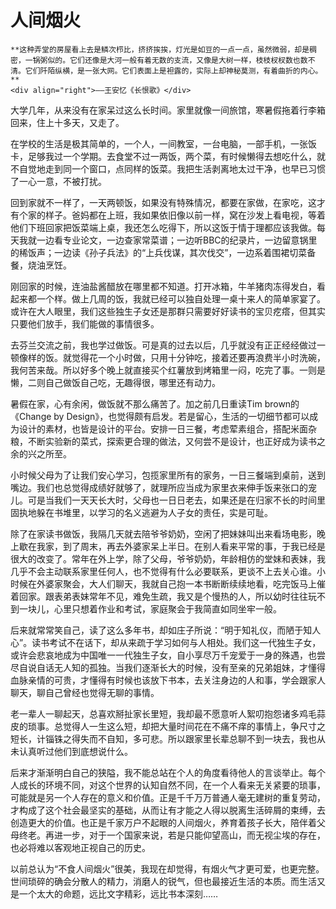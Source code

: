 # 人间烟火

``` admonish note 
**这种弄堂的房屋看上去是鳞次栉比，挤挤挨挨，灯光是如豆的一点一点，虽然微弱，却是稠密，一锅粥似的。它们还像是大河一般有着无数的支流，又像是大树一样，枝枝杈杈数也数不清。它们阡陌纵横，是一张大网。它们表面上是袒露的，实际上却神秘莫测，有着曲折的内心。**       
<div align="right">——王安忆《长恨歌》</div>
```

大学几年，从来没有在家呆过这么长时间。家里就像一间旅馆，寒暑假拖着行李箱回来，住上十多天，又走了。

在学校的生活是极其简单的，一个人，一间教室，一台电脑，一部手机，一张饭卡，足够我过一个学期。去食堂不过一两饭，两个菜，有时候懒得去想吃什么，就不自觉地走到同一个窗口，点同样的饭菜。我把生活剥离地太过干净，也早已习惯了一心一意，不被打扰。

回到家就不一样了，一天两顿饭，如果没有特殊情况，都要在家做，在家吃，这才有个家的样子。爸妈都在上班，我如果依旧像以前一样，窝在沙发上看电视，等着他们下班回家把饭菜端上桌，我还怎么吃得下，所以这饭于情于理都应该我做。每天我就一边看专业论文，一边查家常菜谱；一边听BBC的纪录片，一边留意锅里的稀饭声；一边读《孙子兵法》的“上兵伐谋，其次伐交”，一边系着围裙切菜备餐，烧油烹饪。

刚回家的时候，连油盐酱醋放在哪里都不知道。打开冰箱，牛羊猪肉冻得发白，看起来都一个样。做上几周的饭，我就已经可以独自处理一桌十来人的简单家宴了。或许在大人眼里，我们这些独生子女还是那群只需要好好读书的宝贝疙瘩，但其实只要他们放手，我们能做的事情很多。

去芬兰交流之前，我也学过做饭。可是真的过去以后，几乎就没有正正经经做过一顿像样的饭。就觉得花一个小时做，只用十分钟吃，接着还要再浪费半小时洗碗，我何苦来哉。所以好多个晚上就直接买个红薯放到烤箱里一闷，吃完了事。一则是懒，二则自己做饭自己吃，无趣得很，哪里还有动力。

暑假在家，心有余闲，做饭就不那么痛苦了。加之前几日重读Tim brown的《Change by Design》，也觉得颇有启发。若是留心，生活的一切细节都可以成为设计的素材，也皆是设计的平台。安排一日三餐，考虑荤素组合，搭配米面杂粮，不断实验新的菜式，探索更合理的做法，又何尝不是设计，也正好成为读书之余的兴之所至。

小时候父母为了让我们安心学习，包揽家里所有的家务，一日三餐端到桌前，送到嘴边。我们也总觉得成绩好就够了，就理所应当成为家里衣来伸手饭来张口的宠儿。可是当我们一天天长大时，父母也一日日老去，如果还是在归家不长的时间里固执地躲在书堆里，以学习的名义逃避为人子女的责任，实是可耻。

除了在家读书做饭，我隔几天就去陪爷爷奶奶，空闲了把妹妹叫出来看场电影，晚上歇在我家，到了周末，再去外婆家呆上半日。在别人看来平常的事，于我已经是很大的改变了。常年在外上学，除了父母，爷爷奶奶，年龄相仿的堂妹和表妹，我几乎不会主动联系家里任何人，也不觉得有什么必要联系，更谈不上去关心谁。小时候在外婆家聚会，大人们聊天，我就自己抱一本书断断续续地看，吃完饭马上催着回家。跟表弟表妹常年不见，难免生疏，我又是个慢热的人，所以幼时往往玩不到一块儿，心里只想着作业和考试，家庭聚会于我简直如同坐牢一般。

后来就常常笑自己，读了这么多年书，却如庄子所说：“明于知礼仪，而陋于知人心”。读书考试不在话下，却从来疏于学习如何与人相处。我们这一代独生子女，或许会悲哀地成为中国唯一一代独生子女，自小享尽万千宠爱于一身的殊遇，也尝尽自说自话无人知的孤独。当我们逐渐长大的时候，没有至亲的兄弟姐妹，才懂得血脉亲情的可贵，才懂得有时候也该放下书本，去关注身边的人和事，学会跟家人聊天，聊自己曾经也觉得无聊的事情。

老一辈人一聊起天，总喜欢掰扯家长里短，我却最不愿意听人絮叨抱怨诸多鸡毛蒜皮的琐事。总觉得人一生这么短，却把大量时间花在不痛不痒的事情上，争尺寸之短长，计锱铢之得失而不自知，多可悲。所以跟家里长辈总聊不到一块去，我也从未认真听过他们到底想说什么。

后来才渐渐明白自己的狭隘，我不能总站在个人的角度看待他人的言谈举止。每个人成长的环境不同，对这个世界的认知自然不同，在一个人看来无关紧要的琐事，可能就是另一个人存在的意义和价值。正是千千万万普通人毫无建树的重复劳动，才构成了这个社会最坚实的基础，从而让有才能之人得以脱离生活碎屑的束缚，去创造更大的价值。也正是千家万户不起眼的人间烟火，养育着孩子长大，陪伴着父母终老。再进一步，对于一个国家来说，若是只能仰望高山，而无视尘埃的存在，也必将难以客观地正视自己的历史。

以前总认为“不食人间烟火”很美，我现在却觉得，有烟火气才更可爱，也更完整。世间琐碎的确会分散人的精力，消磨人的锐气，但也最接近生活的本质。而生活又是一个太大的命题，远比文字精彩，远比书本深刻……

